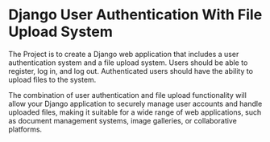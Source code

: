 # Django User Authentication With File Upload System

The Project is to create a Django web application that includes a user authentication system and a file upload system. Users should be able to register, log in, and log out. Authenticated users should have the ability to upload files to the system.

The combination of user authentication and file upload functionality will allow your Django application to securely manage user accounts and handle uploaded files, making it suitable for a wide range of web applications, such as document management systems, image galleries, or collaborative platforms.